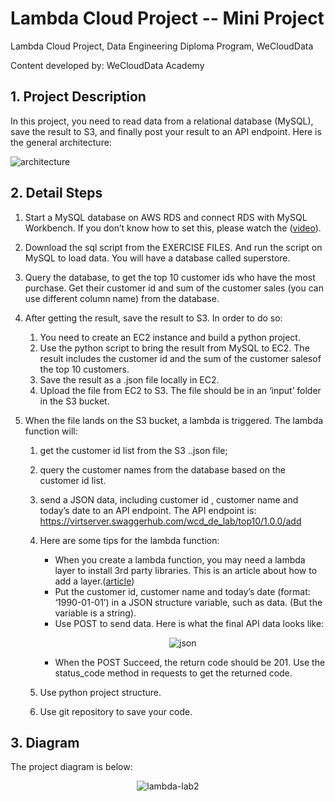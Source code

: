 # Lambda Cloud Project -- Mini Project

Lambda Cloud Project, Data Engineering Diploma Program, WeCloudData

Content developed by: WeCloudData Academy


## 1. Project Description

In this project, you need to read data from a relational database (MySQL), save the result to S3, and finally post your result to an API endpoint. Here is the general architecture:

![architecture](https://user-images.githubusercontent.com/108837052/194605139-52a6fc33-4ee7-46dd-b5fc-21fa5bf92e6f.png)

## 2. Detail Steps

1. Start a MySQL database on AWS RDS and connect RDS with MySQL Workbench. If you don’t know how to set this, please watch the ([video](https://www.youtube.com/watch?v=Ng_zi11N4_c)).
2. Download the sql script from the EXERCISE FILES. And run the script on MySQL to load data. You will have a database called superstore.
3. Query the database, to get the top 10 customer ids who have the most purchase. Get their customer id and sum of the customer sales (you can use different column name) from the database.
4. After getting the result, save the result to S3. In order to do so:
    1) You need to create an EC2 instance and build a python project.
    2) Use the python script to bring the result from MySQL to EC2. The result includes the customer id and the sum of the customer salesof the top 10 customers.
    3) Save the result as a .json file locally in EC2.
    4) Upload the file from EC2 to S3. The file should be in an ‘input’ folder in the S3 bucket. 

5. When the file lands on the S3 bucket, a lambda is triggered. The lambda function will:
    1) get the customer id list from the S3 ..json file;
    2) query the customer names from the database based on the customer id list.
    3) send a JSON data, including customer id , customer name and today’s date to an API endpoint. The API endpoint is: https://virtserver.swaggerhub.com/wcd_de_lab/top10/1.0.0/add
    4) Here are some tips for the lambda function: 
        * When you create a lambda function, you may need a lambda layer to install 3rd party libraries. This is an article about how to add a layer.([article](https://towardsdatascience.com/building-custom-layers-on-aws-lambda-35d17bd9abbb))
        * Put the customer id, customer name and today’s date (format: ‘1990-01-01’) in a JSON structure variable, such as data. (But the variable is a string).
        * Use POST to send data. Here is what the final API data looks like: 
        
        <p align="center">
            <img src="https://user-images.githubusercontent.com/108837052/194609243-0abe3f13-dc76-473a-b51e-0b0f916bc72c.jpg" alt="json"/>
        </p>
        

        
        * When the POST Succeed, the return code should be 201. Use the status_code method in requests to get the returned code. 

    5) Use python project structure.
    6) Use git repository to save your code. 


## 3. Diagram
The project diagram is below:

<p align="center">
    <img src="https://user-images.githubusercontent.com/108837052/194732445-3ce4dfc7-846f-455a-b045-ece143b4302f.JPG" alt="lambda-lab2"/>
</p>
